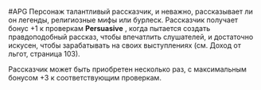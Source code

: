 #APG
Персонаж талантливый рассказчик, и неважно, рассказывает ли он легенды, религиозные мифы или бурлеск. Рассказчик получает бонус +1 к проверкам **Persuasive** , когда пытается создать правдоподобный рассказ, чтобы впечатлить слушателей, и достаточно искусен, чтобы зарабатывать на своих выступлениях (см. Доход от льгот, страница 103). 

Рассказчик может быть приобретен несколько раз, с максимальным бонусом +3 к соответствующим проверкам. 